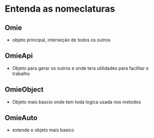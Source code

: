 # Entenda as nomeclaturas

## Omie
- objeto principal, interseção de  todos os outros

## OmieApi

- Objeto para gerar os outros e onde tera utilidades para facilitar o trabalho 

## OmieObject
- Objeto mais bascio onde tem toda logica usada nos metodos

## OmieAuto
- extende o objeto mais basico